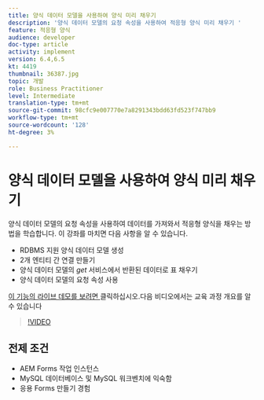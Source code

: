 ```yaml
---
title: 양식 데이터 모델을 사용하여 양식 미리 채우기
description: '양식 데이터 모델의 요청 속성을 사용하여 적응형 양식 미리 채우기 '
feature: 적응형 양식
audience: developer
doc-type: article
activity: implement
version: 6.4,6.5
kt: 4419
thumbnail: 36387.jpg
topic: 개발
role: Business Practitioner
level: Intermediate
translation-type: tm+mt
source-git-commit: 98cfc9e007770e7a8291343bdd63fd523f747bb9
workflow-type: tm+mt
source-wordcount: '128'
ht-degree: 3%

---
```



# 양식 데이터 모델을 사용하여 양식 미리 채우기

양식 데이터 모델의 요청 속성을 사용하여 데이터를 가져와서 적응형 양식을 채우는 방법을 학습합니다.
이 강좌를 마치면 다음 사항을 알 수 있습니다.

* RDBMS 지원 양식 데이터 모델 생성
* 2개 엔티티 간 연결 만들기
* 양식 데이터 모델의 _get_ 서비스에서 반환된 데이터로 표 채우기
* 양식 데이터 모델의 요청 속성 사용


[이 기능의 라이브 데모를 보려면 ](https://forms.enablementadobe.com/content/dam/formsanddocuments/fdmwithrequestparameterinurl/jcr:content?wcmmode=disabled&amp;empID=207)
클릭하십시오.다음 비디오에서는 교육 과정 개요를 알 수 있습니다
>[!VIDEO](https://video.tv.adobe.com/v/36387/quality=9)

## 전제 조건

* AEM Forms 작업 인스턴스
* MySQL 데이터베이스 및 MySQL 워크벤치에 익숙함
* 응용 Forms 만들기 경험

